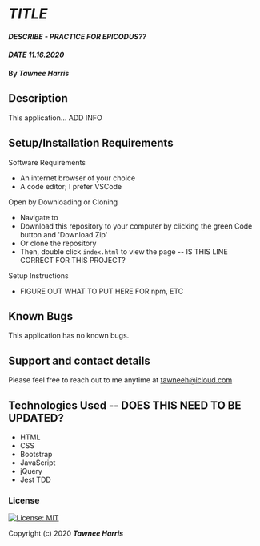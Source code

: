 # _TITLE_

#### _DESCRIBE - PRACTICE FOR EPICODUS??_ 
#### _DATE 11.16.2020_

#### By _**Tawnee Harris**_

## Description

This application... ADD INFO

## Setup/Installation Requirements

Software Requirements
* An internet browser of your choice
* A code editor; I prefer VSCode

Open by Downloading or Cloning
* Navigate to <GITHUB URL>
* Download this repository to your computer by clicking the green Code button and 'Download Zip'
* Or clone the repository
* Then, double click `index.html` to view the page -- IS THIS LINE CORRECT FOR THIS PROJECT?

Setup Instructions
* FIGURE OUT WHAT TO PUT HERE FOR npm, ETC

## Known Bugs

This application has no known bugs. 

## Support and contact details

Please feel free to reach out to me anytime at <tawneeh@icloud.com>

## Technologies Used -- DOES THIS NEED TO BE UPDATED?

* HTML
* CSS
* Bootstrap
* JavaScript
* jQuery
* Jest TDD

### License

[![License: MIT](https://img.shields.io/badge/License-MIT-yellow.svg)](https://opensource.org/licenses/MIT)

Copyright (c) 2020 **_Tawnee Harris_**